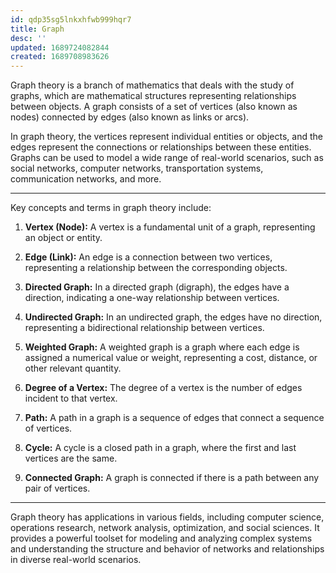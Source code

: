 ```yaml
---
id: qdp35sg5lnkxhfwb999hqr7
title: Graph
desc: ''
updated: 1689724082844
created: 1689708983626
---
```


Graph theory is a branch of mathematics that deals with the study of graphs, which are mathematical structures representing relationships between objects. A graph consists of a set of vertices (also known as nodes) connected by edges (also known as links or arcs).

In graph theory, the vertices represent individual entities or objects, and the edges represent the connections or relationships between these entities. Graphs can be used to model a wide range of real-world scenarios, such as social networks, computer networks, transportation systems, communication networks, and more.

---

Key concepts and terms in graph theory include:

1. **Vertex (Node):** A vertex is a fundamental unit of a graph, representing an object or entity.

2. **Edge (Link):** An edge is a connection between two vertices, representing a relationship between the corresponding objects.

3. **Directed Graph:** In a directed graph (digraph), the edges have a direction, indicating a one-way relationship between vertices.

4. **Undirected Graph:** In an undirected graph, the edges have no direction, representing a bidirectional relationship between vertices.

5. **Weighted Graph:** A weighted graph is a graph where each edge is assigned a numerical value or weight, representing a cost, distance, or other relevant quantity.

6. **Degree of a Vertex:** The degree of a vertex is the number of edges incident to that vertex.

7. **Path:** A path in a graph is a sequence of edges that connect a sequence of vertices.

8. **Cycle:** A cycle is a closed path in a graph, where the first and last vertices are the same.

9. **Connected Graph:** A graph is connected if there is a path between any pair of vertices.

---

Graph theory has applications in various fields, including computer science, operations research, network analysis, optimization, and social sciences. It provides a powerful toolset for modeling and analyzing complex systems and understanding the structure and behavior of networks and relationships in diverse real-world scenarios.